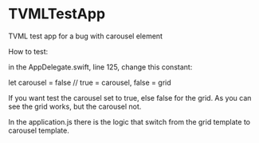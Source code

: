 # TVMLTestApp
TVML test app for a bug with carousel element

How to test:

in the AppDelegate.swift, line 125, change this constant:

let carousel = false // true = carousel, false = grid

If you want test the carousel set to true, else false for the grid.
As you can see the grid works, but the carousel not.

In the application.js there is the logic that switch from the grid template to carousel template.
